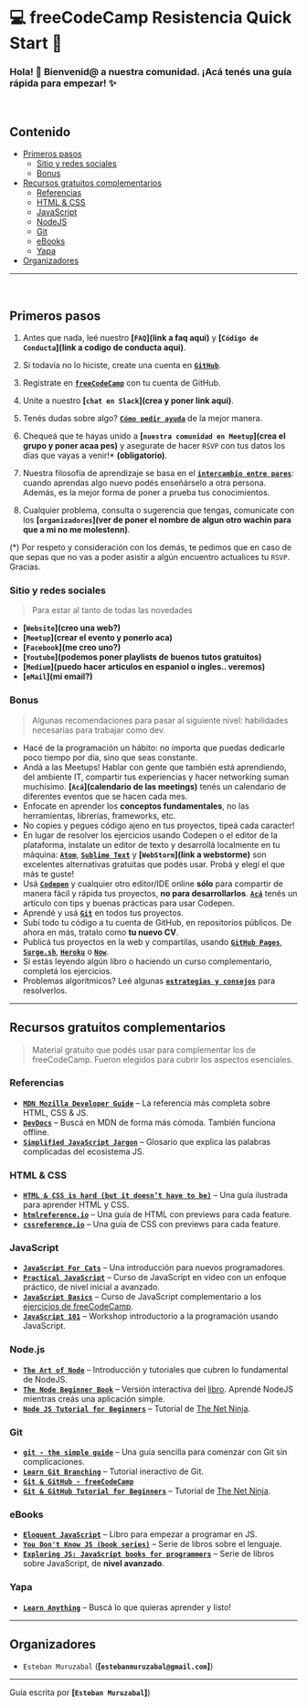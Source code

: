 # :computer: freeCodeCamp Resistencia Quick Start :rocket:  

### Hola! :wave: Bienvenid@ a nuestra comunidad. ¡Acá tenés una guía rápida para empezar! :sparkles:

<br>

## Contenido

- [Primeros pasos](#primeros-pasos)
  - [Sitio y redes sociales](#sitio-y-redes-sociales)
  - [Bonus](#bonus)
- [Recursos gratuitos complementarios](#recursos-gratuitos-complementarios)
  - [Referencias](#referencias)
  - [HTML & CSS](#html--css)
  - [JavaScript](#javascript)
  - [NodeJS](#nodejs)
  - [Git](#git)
  - [eBooks](#ebooks)
  - [Yapa](#yapa)
- [Organizadores](#organizadores)

---

<br>

## Primeros pasos

1. Antes que nada, leé nuestro **[`FAQ`](link a faq aqui)** y **[`Código de Conducta`](link a codigo de conducta aqui)**.

2. Si todavía no lo hiciste, create una cuenta en **[`GitHub`](https://github.com/)**.

3. Registrate en **[`freeCodeCamp`](https://www.freecodecamp.com/)** con tu cuenta de GitHub.

4. Unite a nuestro **[`chat en Slack`](crea y poner link aqui)**.

5. Tenés dudas sobre algo? **[`Cómo pedir ayuda`](https://forum.freecodecamp.com/t/how-to-get-help-when-you-are-stuck/19514)** de la mejor manera.

6. Chequeá que te hayas unido a **[`nuestra comunidad en Meetup`](crea el grupo y poner acaa pes)** y asegurate de hacer `RSVP` con tus datos los días que vayas a venir!\* **(obligatorio)**.

7. Nuestra filosofía de aprendizaje se basa en el **[`intercambio entre pares`](https://en.wikipedia.org/wiki/Peer_learning)**: cuando aprendas algo nuevo podés enseñárselo a otra persona. Además, es la mejor forma de poner a prueba tus conocimientos.

8. Cualquier problema, consulta o sugerencia que tengas, comunicate con los **[`organizadores`](ver de poner el nombre de algun otro wachin para que a mi no me molestenn)**.

\(*) Por respeto y consideración con los demás, te pedimos que en caso de que sepas que no vas a poder asistir a algún encuentro actualices tu `RSVP`. Gracias.

### Sitio y redes sociales

> Para estar al tanto de todas las novedades

- **[`Website`](creo una web?)**  
- **[`Meetup`](crear el evento y ponerlo aca)**   
- **[`Facebook`](me creo uno?)**
- **[`Youtube`](podemos poner playlists de buenos tutos gratuitos)**
- **[`Medium`](puedo hacer articulos en espaniol o ingles.. veremos)**
- **[`eMail`](mi email?)**  

### Bonus

> Algunas recomendaciones para pasar al siguiente nivel: habilidades necesarias para trabajar como dev.

- Hacé de la programación un hábito: no importa que puedas dedicarle poco tiempo por día, sino que seas constante.
- Andá a las Meetups! Hablar con gente que también está aprendiendo, del ambiente IT, compartir tus experiencias y hacer networking suman muchísimo. **[`Acá`](calendario de las meetings)** tenés un calendario de diferentes eventos que se hacen cada mes.
- Enfocate en aprender los **conceptos fundamentales**, no las herramientas, librerías, frameworks, etc.
- No copies y pegues código ajeno en tus proyectos, tipeá cada caracter!
- En lugar de resolver los ejercicios usando Codepen o el editor de la plataforma, instalate un editor de texto y desarrollá localmente en tu máquina: **[`Atom`](https://atom.io/)**, **[`Sublime Text`](https://www.sublimetext.com/)** y **[`WebStorm`](link a webstorme)** son excelentes alternativas gratuitas que podés usar. Probá y elegí el que más te guste!
- Usá **[`Codepen`](https://codepen.io/)** y cualquier otro editor/IDE online **sólo** para compartir de manera fácil y rápida tus proyectos, **no para desarrollarlos**. **[`Acá`](https://medium.com/@lucianoramello/usando-codepen-tips-y-buenas-prácticas-7a61183face1)** tenés un artículo con tips y buenas prácticas para usar Codepen.
- Aprendé y usá **[`Git`](https://git-scm.com/)** en todos tus proyectos.
- Subí todo tu código a tu cuenta de GitHub, en repositorios públicos. De ahora en más, tratalo como **tu nuevo CV**.
- Publicá tus proyectos en la web y compartilas, usando **[`GitHub Pages`](https://pages.github.com/)**, **[`Surge.sh`](https://surge.sh/)**, **[`Heroku`](https://www.heroku.com/)** o **[`Now`](https://zeit.co/now)**.
- Si estás leyendo algún libro o haciendo un curso complementario, completá los ejercicios.
- Problemas algorítmicos? Leé algunas **[`estrategias y consejos`](https://nicolasquiroz.com/problem-solving-strategies/)** para resolverlos.

---

## Recursos gratuitos complementarios

> Material gratuito que podés usar para complementar los de freeCodeCamp. Fueron elegidos para cubrir los aspectos esenciales.

### Referencias

- **[`MDN Mozilla Developer Guide`](https://developer.mozilla.org/en-US/)** – La referencia más completa sobre HTML, CSS & JS.
- **[`DevDocs`](https://devdocs.io/javascript)** – Buscá en MDN de forma más cómoda. También funciona offline.
- **[`Simplified JavaScript Jargon`](https://jargon.js.org)** – Glosario que explica las palabras complicadas del ecosistema JS.

### HTML & CSS

- **[`HTML & CSS is hard (but it doesn’t have to be)`](https://internetingishard.com/html-and-css/)** – Una guía ilustrada para aprender HTML y CSS.
- **[`htmlreference.io`](https://htmlreference.io/)** – Una guía de HTML con previews para cada feature.
- **[`cssreference.io`](https://cssreference.io/)** – Una guía de CSS con previews para cada feature.

### JavaScript

- **[`JavaScript For Cats`](https://jsforcats.com/)** – Una introducción para nuevos programadores.
-  **[`Practical JavaScript`](https://watchandcode.com/p/practical-javascript)** – Curso de JavaScript en video con un enfoque práctico, de nivel inicial a avanzado.
- **[`JavaScript Basics`](https://www.youtube.com/playlist?list=PLWKjhJtqVAbk2qRZtWSzCIN38JC_NdhW5)** – Curso de JavaScript complementario a los [ejercicios de freeCodeCamp](https://www.freecodecamp.org/map#nested-collapseBasicJavaScript).
- **[`JavaScript 101`](https://github.com/javascript-101/javascript-101)** – Workshop introductorio a la programación usando JavaScript.

### Node.js

- **[`The Art of Node`](https://github.com/maxogden/art-of-node#readme)** – Introducción y tutoriales que cubren lo fundamental de NodeJS.
- **[`The Node Beginner Book`](https://glitch.com/edit/#!/node-beginner?path=README.md:1:0)** – Versión interactiva del [libro](https://www.nodebeginner.org/). Aprendé NodeJS mientras creás una aplicación simple.
- **[`Node JS Tutorial for Beginners`](https://www.youtube.com/playlist?list=PL4cUxeGkcC9gcy9lrvMJ75z9maRw4byYp)** – Tutorial de [The Net Ninja](https://www.thenetninja.co.uk).

### Git

- **[`git - the simple guide`](https://rogerdudler.github.io/git-guide/)** – Una guía sencilla para comenzar con Git sin complicaciones.
- **[`Learn Git Branching`](https://learngitbranching.js.org)** – Tutorial ineractivo de Git.
- **[`Git & GitHub - freeCodeCamp`](https://www.youtube.com/playlist?list=PLGvfHSgImk4aTlKBUPeC8Eh42LVDcSv9s)**
- **[`Git & GitHub Tutorial for Beginners`](https://www.youtube.com/playlist?list=PL4cUxeGkcC9goXbgTDQ0n_4TBzOO0ocPR)** – Tutorial de [The Net Ninja](https://www.thenetninja.co.uk).

### eBooks

- **[`Eloquent JavaScript`](https://eloquentjavascript.net)** – Libro para empezar a programar en JS.
- **[`You Don't Know JS (book series)`](https://github.com/getify/You-Dont-Know-JS)** – Serie de libros sobre el lenguaje.
- **[`Exploring JS: JavaScript books for programmers`](https://exploringjs.com)** – Serie de libros sobre JavaScript, de **nivel avanzado**.

### Yapa
- **[`Learn Anything`](https://learn-anything.xyz)** – Buscá lo que quieras aprender y listo!

---

## Organizadores

- `Esteban Muruzabal` (**[`estebanmuruzabal@gmail.com`]**)

---

Guía escrita por **[`Esteban Muruzabal`]**)
